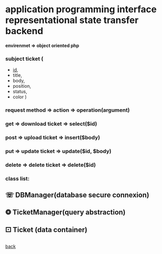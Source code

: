 # application programming interface representational state transfer backend 

#### envirenmet => object oriented php 
### subject **ticket** (
- <ins>id</ins>,
- title,
- body,
- position,
- status,
- color
)

### request method => action => operation(argument)
### get => download ticket => select($id)
### post => upload ticket => insert($body)
### put => update ticket => update($id, $body)
### delete => delete ticket => delete($id)

### class list:
## &#9743;️ DBManager(database secure connexion)
## &#10050; TicketManager(query abstraction)
## &#9856; Ticket (data container)

```php:api.php

```


[back](../.)
